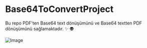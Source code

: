 # Base64ToConvertProject
Bu repo PDF'ten Base64 text dönüşümünü ve Base64 textten PDF dönüşümünü sağlamaktadır. :sparkles: :alien:

![Image](https://github.com/simgesen/Base64ToConvertProject/blob/master/Ekran%20G%C3%B6r%C3%BCnt%C3%BCs%C3%BC%20(153).png)
